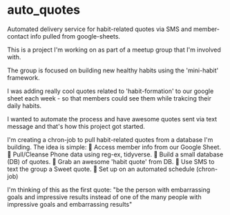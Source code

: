 # auto_quotes

Automated delivery service for habit-related quotes via SMS and member-contact info pulled from google-sheets.

This is a project I'm working on as part of a meetup group that I'm involved with.

The group is focused on building new healthy habits using the 'mini-habit' framework.

I was adding really cool quotes related to 'habit-formation' to our google sheet each week - so that members could see them while trakcing their daily habits.

I wanted to automate the process and have awesome quotes sent via text message and that's how this project got started.

I'm creating a chron-job to pull habit-related quotes from a database I'm building. The idea is simple: 
📌 Access member info from our Google Sheet.
📌 Pull/Cleanse Phone data using reg-ex, tidyverse.
📌 Build a small database (DB) of quotes.
📌 Grab an awesome 'habit quote' from DB.
📌 Use SMS to text the group a Sweet quote.
📌 Set up on an automated schedule (chron-job)

I'm thinking of this as the first quote: 
"be the person with embarrassing goals and impressive results instead of one of the many people with impressive goals and embarrassing results"